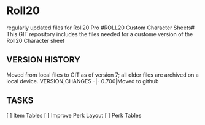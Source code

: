 # Roll20 #
regularly updated files for Roll20 Pro
#ROLL20 Custom Character Sheets#
This GIT repository includes the files needed for a custome version of the Roll20 Character sheet

## VERSION HISTORY ##
Moved from local files to GIT as of version 7; all older files are archived on a local device.
VERSION|CHANGES
-|-
0.700|Moved to github

## TASKS ##
[ ] Item Tables
[ ] Improve Perk Layout
[ ] Perk Tables
